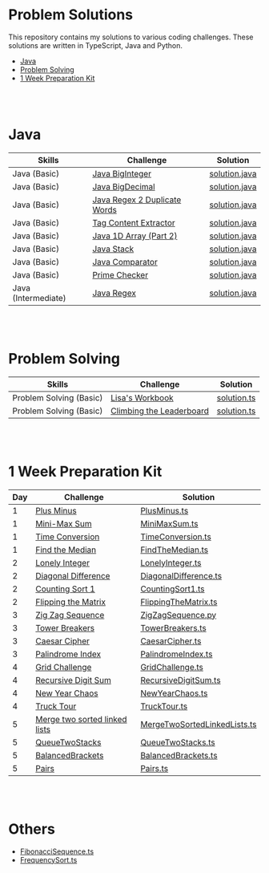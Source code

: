 # Problem Solutions

This repository contains my solutions to various coding challenges. These solutions are written in TypeScript, Java and Python.

- [Java](#java) 
- [Problem Solving](#problem-solving) 
- [1 Week Preparation Kit](#1-week-preparation-kit)


<br />
<br />


# Java

|        Skills        |          Challenge           |           Solution           |
|----------------------|------------------------------|------------------------------|
|     Java (Basic)     | [Java BigInteger](https://www.hackerrank.com/challenges/java-biginteger/problem) | [solution.java](https://github.com/punyawatdev/problem-solutions/blob/main/Java/Java%20(Basic)/Java%20BigInteger/solution.java) |
|     Java (Basic)     | [Java BigDecimal](https://www.hackerrank.com/challenges/java-bigdecimal/problem) | [solution.java](https://github.com/punyawatdev/problem-solutions/blob/main/Java/Java%20(Basic)/Java%20BigDecimal/solution.java) |
|     Java (Basic)     | [Java Regex 2 Duplicate Words](https://www.hackerrank.com/challenges/duplicate-word/problem) | [solution.java](https://github.com/punyawatdev/problem-solutions/blob/main/Java/Java%20(Basic)/Java%20Regex%202%20Duplicate%20Words/solution.java) |
|     Java (Basic)     | [Tag Content Extractor](https://www.hackerrank.com/challenges/tag-content-extractor/problem) | [solution.java](https://github.com/punyawatdev/problem-solutions/blob/main/Java/Java%20(Basic)/Tag%20Content%20Extractor/solution.java) |
|     Java (Basic)     | [Java 1D Array (Part 2)](https://www.hackerrank.com/challenges/java-1d-array/problem) | [solution.java](https://github.com/punyawatdev/problem-solutions/blob/main/Java/Java%20(Basic)/Java%201D%20Array%20(Part%202)/solution.java) |
|     Java (Basic)     | [Java Stack](https://www.hackerrank.com/challenges/java-stack/problem) | [solution.java](https://github.com/punyawatdev/problem-solutions/blob/main/Java/Java%20(Basic)/Java%20Stack/solution.java) |
|     Java (Basic)     | [Java Comparator](https://www.hackerrank.com/challenges/java-comparator/problem) | [solution.java](https://github.com/punyawatdev/problem-solutions/blob/main/Java/Java%20(Basic)/Java%20Comparator/solution.java) |
|     Java (Basic)     | [Prime Checker](https://www.hackerrank.com/challenges/prime-checker/problem) | [solution.java](https://github.com/punyawatdev/problem-solutions/blob/main/Java/Java%20(Basic)/Prime%20Checker/solution.java) |
|     Java (Intermediate)     | [Java Regex](https://www.hackerrank.com/challenges/java-regex/problem) | [solution.java](https://github.com/punyawatdev/problem-solutions/blob/main/Java/Java%20(Intermediate)/Java%20Regex/solution.java) |

<br />
<br />


# Problem Solving

|          Skills          |          Challenge           |           Solution           |
|--------------------------|------------------------------|------------------------------|
|      Problem Solving (Basic)       | [Lisa's Workbook](https://www.hackerrank.com/challenges/Lisa-workbook/problem) | [solution.ts](https://github.com/punyawatdev/problem-solutions/blob/main/Problem%20Solving/Basic/Lisa's%20Workbook/solution.ts) |
|      Problem Solving (Basic)       | [Climbing the Leaderboard](https://www.hackerrank.com/challenges/climbing-the-leaderboard/problem) | [solution.ts](https://github.com/punyawatdev/problem-solutions/blob/main/Problem%20Solving/Basic/Climbing%20the%20Leaderboard/solution.ts) |

<br />
<br />


# 1 Week Preparation Kit

|   Day   |          Challenge           |           Solution           |
|---------|------------------------------|------------------------------|
|    1    | [Plus Minus](https://www.hackerrank.com/challenges/plus-minus/problem) | [PlusMinus.ts](https://github.com/punyawatdev/problem-solutions/blob/main/1%20Week%20Preparation%20Kit/Day%201/PlusMinus.ts) |
|    1    | [Mini-Max Sum](https://www.hackerrank.com/challenges/mini-max-sum/problem) | [MiniMaxSum.ts](https://github.com/punyawatdev/problem-solutions/blob/main/1%20Week%20Preparation%20Kit/Day%201/MiniMaxSum.ts) |
|    1    | [Time Conversion](https://www.hackerrank.com/challenges/time-conversion/problem) | [TimeConversion.ts](https://github.com/punyawatdev/problem-solutions/blob/main/1%20Week%20Preparation%20Kit/Day%201/TimeConversion.ts) |
|    1    | [Find the Median](https://www.hackerrank.com/challenges/find-the-median/problem) | [FindTheMedian.ts](https://github.com/punyawatdev/problem-solutions/blob/main/1%20Week%20Preparation%20Kit/Day%201/FindTheMedian.ts) |
|    2    | [Lonely Integer](https://www.hackerrank.com/challenges/lonely-integer/problem) | [LonelyInteger.ts](https://github.com/punyawatdev/problem-solutions/blob/main/1%20Week%20Preparation%20Kit/Day%202/LonelyInteger.ts) |
|    2    | [Diagonal Difference](https://www.hackerrank.com/challenges/diagonal-difference/problem) | [DiagonalDifference.ts](https://github.com/punyawatdev/problem-solutions/blob/main/1%20Week%20Preparation%20Kit/Day%202/DiagonalDifference.ts) |
|    2    | [Counting Sort 1](https://www.hackerrank.com/challenges/countingsort1/problem) | [CountingSort1.ts](https://github.com/punyawatdev/problem-solutions/blob/main/1%20Week%20Preparation%20Kit/Day%202/CountingSort1.ts) |
|    2    | [Flipping the Matrix](https://www.hackerrank.com/challenges/flipping-the-matrix/problem) | [FlippingTheMatrix.ts](https://github.com/punyawatdev/problem-solutions/blob/main/1%20Week%20Preparation%20Kit/Day%202/FlippingTheMatrix.ts) |
|    3    | [Zig Zag Sequence](https://www.hackerrank.com/challenges/zig-zag-sequence/problem) | [ZigZagSequence.py](https://github.com/punyawatdev/problem-solutions/blob/main/1%20Week%20Preparation%20Kit/Day%203/ZigZagSequence.ts) |
|    3    | [Tower Breakers](https://www.hackerrank.com/challenges/tower-breakers-1/problem) | [TowerBreakers.ts](https://github.com/punyawatdev/problem-solutions/blob/main/1%20Week%20Preparation%20Kit/Day%203/TowerBreakers.ts) |
|    3    | [Caesar Cipher](https://www.hackerrank.com/challenges/caesar-cipher-1/problem) | [CaesarCipher.ts](https://github.com/punyawatdev/problem-solutions/blob/main/1%20Week%20Preparation%20Kit/Day%203/CaesarCipher.ts) |
|    3    | [Palindrome Index](https://www.hackerrank.com/challenges/palindrome-index/problem) | [PalindromeIndex.ts](https://github.com/punyawatdev/problem-solutions/blob/main/1%20Week%20Preparation%20Kit/Day%203/PalindromeIndex.ts) |
|    4    | [Grid Challenge](https://www.hackerrank.com/challenges/grid-challenge/problem) | [GridChallenge.ts](https://github.com/punyawatdev/problem-solutions/blob/main/1%20Week%20Preparation%20Kit/Day%204/GridChallenge.ts) |
|    4    | [Recursive Digit Sum](https://www.hackerrank.com/challenges/recursive-digit-sum/problem) | [RecursiveDigitSum.ts](https://github.com/punyawatdev/problem-solutions/blob/main/1%20Week%20Preparation%20Kit/Day%204/RecursiveDigitSum.ts) |
|    4    | [New Year Chaos](https://www.hackerrank.com/challenges/new-year-chaos/problem) | [NewYearChaos.ts](https://github.com/punyawatdev/problem-solutions/blob/main/1%20Week%20Preparation%20Kit/Day%204/NewYearChaos.ts) |
|    4    | [Truck Tour](https://www.hackerrank.com/challenges/truck-tour/problem) | [TruckTour.ts](https://github.com/punyawatdev/problem-solutions/blob/main/1%20Week%20Preparation%20Kit/Day%204/TruckTour.ts) |
|    5    | [Merge two sorted linked lists](https://www.hackerrank.com/challenges/merge-two-sorted-linked-lists/problem) | [MergeTwoSortedLinkedLists.ts](https://github.com/punyawatdev/problem-solutions/blob/main/1%20Week%20Preparation%20Kit/Day%205/MergeTwoSortedLinkedLists.ts) |
|    5    | [QueueTwoStacks](https://www.hackerrank.com/challenges/queue-using-two-stacks/problem) | [QueueTwoStacks.ts](https://github.com/punyawatdev/problem-solutions/blob/main/1%20Week%20Preparation%20Kit/Day%205/QueueTwoStacks.ts) |
|    5    | [BalancedBrackets](https://www.hackerrank.com/challenges/balanced-brackets/problem) | [BalancedBrackets.ts](https://github.com/punyawatdev/problem-solutions/blob/main/1%20Week%20Preparation%20Kit/Day%205/BalancedBrackets.ts) |
|    5    | [Pairs](https://www.hackerrank.com/challenges/pairs/problem) | [Pairs.ts](https://github.com/punyawatdev/problem-solutions/blob/main/1%20Week%20Preparation%20Kit/Day%205/Pairs.ts) |



<br />
<br />


# Others

 - [FibonacciSequence.ts](https://github.com/punyawatdev/problem-solutions/blob/main/Others/FibonacciSequence.ts) 
 - [FrequencySort.ts](https://github.com/punyawatdev/problem-solutions/blob/main/Others/FrequencySort.ts) 

